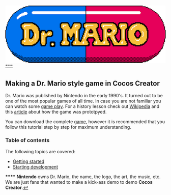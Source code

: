 
![](Dr_Mario_logo.png) <sup id="a1">[****](#f1)</sup>

## Making a Dr. Mario style game in Cocos Creator
Dr. Mario was published by Nintendo in the early 1990's. It turned out to be one of the most popular games of all time. In case you are not familiar you can watch some [game play](https://www.youtube.com/watch?v=iRLkhlXZsCc). For a history lesson check out [Wikipedia](https://en.wikipedia.org/wiki/Dr._Mario) and this [article](http://dreamandfriends.com/2012/10/26/virus-dr-mario-prototype/) about how the game was prototpyed.

You can download the complete [game](http://cocos2d-x.org/docs/), however it is recommended that you follow this tutorial step by step for maximum understanding.

### Table of contents
The following topics are covered:

- [Getting started](01-getting-started/index.md)
- [Starting development](02-starting-development/index.md)


<b id="f1">****</b> __Nintendo__ owns Dr. Mario, the name, the logo, the art, the music, etc. We are just fans that wanted to make a kick-ass demo to demo __Cocos Creator__.[↩](#a1)
